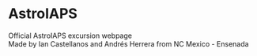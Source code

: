 # AstroIAPS
Official AstroIAPS excursion webpage  
Made by Ian Castellanos and Andrés Herrera from NC Mexico - Ensenada  
